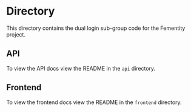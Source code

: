 # Directory

This directory contains the dual login sub-group code for the Fementity project.

## API

To view the API docs view the README in the `api` directory.

## Frontend

To view the frontend docs view the README in the `frontend` directory.
